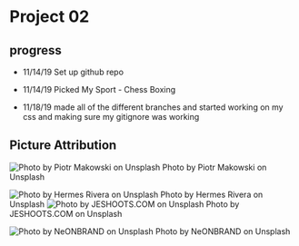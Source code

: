 # Project 02

## progress
- 11/14/19 Set up github repo
- 11/14/19 Picked My Sport  - Chess Boxing

- 11/18/19 made all of the different branches and started working on my css and making sure my gitignore was working

## Picture Attribution
![Photo by Piotr Makowski on Unsplash](images/piotr-makowski-SIKCOftUa8Y-unsplash.jpg)
Photo by Piotr Makowski on Unsplash

![Photo by Hermes Rivera on Unsplash](images/hermes-rivera-qbf59TU077Q-unsplash.jpg)
Photo by Hermes Rivera on Unsplash
![Photo by JESHOOTS.COM on Unsplash](images/jeshoots-com-fzOITuS1DIQ-unsplash.jpg)
Photo by JESHOOTS.COM on Unsplash

![Photo by NeONBRAND on Unsplash](images/neonbrand-WwrQnL0Gi1c-unsplash.jpg)
Photo by NeONBRAND on Unsplash